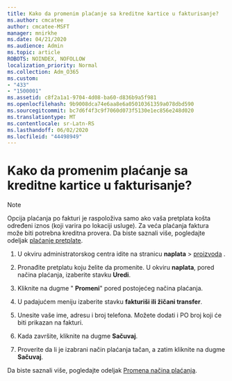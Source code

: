```yaml
---
title: Kako da promenim plaćanje sa kreditne kartice u fakturisanje?
ms.author: cmcatee
author: cmcatee-MSFT
manager: mnirkhe
ms.date: 04/21/2020
ms.audience: Admin
ms.topic: article
ROBOTS: NOINDEX, NOFOLLOW
localization_priority: Normal
ms.collection: Adm_O365
ms.custom:
- "433"
- "1500001"
ms.assetid: c8f2a1a1-9704-4d08-ba60-d836b9a5f981
ms.openlocfilehash: 9b9008dca74e6aa8e6a05010361359a078dbd590
ms.sourcegitcommit: bc7d6f4f3c9f7060d073f5130e1ec856e248d020
ms.translationtype: MT
ms.contentlocale: sr-Latn-RS
ms.lasthandoff: 06/02/2020
ms.locfileid: "44498949"
---
```

# <a name="how-do-i-change-from-credit-card-payments-to-invoice"></a>Kako da promenim plaćanje sa kreditne kartice u fakturisanje?

> [!NOTE]
> Opcija plaćanja po fakturi je raspoloživa samo ako vaša pretplata košta određeni iznos (koji varira po lokaciji usluge). Za veća plaćanja faktura može biti potrebna kreditna provera. Da biste saznali više, pogledajte odeljak [plaćanje pretplate](https://docs.microsoft.com/microsoft-365/commerce/billing-and-payments/pay-for-your-subscription).

1. U okviru administratorskog centra idite na stranicu **naplata**  >  [proizvoda](https://go.microsoft.com/fwlink/p/?linkid=842054) .

2. Pronađite pretplatu koju želite da promenite. U okviru **naplata**, pored načina plaćanja, izaberite stavku **Uredi**.

3. Kliknite na dugme " **Promeni**" pored postojećeg načina plaćanja.

4. U padajućem meniju izaberite stavku **fakturiši ili žičani transfer**.

5. Unesite vaše ime, adresu i broj telefona. Možete dodati i PO broj koji će biti prikazan na fakturi.

6. Kada završite, kliknite na dugme **Sačuvaj**.

7. Proverite da li je izabrani način plaćanja tačan, a zatim kliknite na dugme **Sačuvaj**.

Da biste saznali više, pogledajte odeljak [Promena načina plaćanja](https://docs.microsoft.com/microsoft-365/commerce/billing-and-payments/change-payment-method).